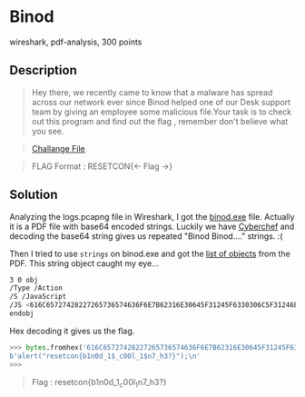 # Binod
wireshark, pdf-analysis, 300 points

## Description
> Hey there, we recently came to know that a malware has spread across our network ever since Binod helped one of our Desk support team by giving an employee some malicious file.Your task is to check out this program and find out the flag , remember don't believe what you see.

> [Challange File](logs.pcapng)

> FLAG Format : RESETCON{<- Flag ->}

## Solution
Analyzing the logs.pcapng file in Wireshark, I got the [binod.exe](binod.exe) file. Actually it is a PDF file with base64 encoded strings. Luckily we have 
[Cyberchef](https://gchq.github.io/CyberChef/) and decoding the base64 string gives us repeated "Binod Binod...." strings. :(

Then I tried to use `strings` on binod.exe and got the [list of objects](https://medium.com/@tho.le/pdf-forensics-introduction-part-1-6e8232935828) from the PDF.
This string object caught my eye...

```bash
3 0 obj
/Type /Action
/S /JavaScript
/JS <616C65727428227265736574636F6E7B62316E30645F31245F6330306C5F31246E375F68333F7D22293B0A>
endobj
```
Hex decoding it gives us the flag.

```python
>>> bytes.fromhex('616C65727428227265736574636F6E7B62316E30645F31245F6330306C5F31246E375F68333F7D22293B0A')
b'alert("resetcon{b1n0d_1$_c00l_1$n7_h3?}");\n'
>>>
```
> Flag : resetcon{b1n0d_1$_c00l_1$n7_h3?}
